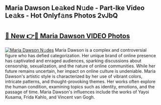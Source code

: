 ## Maria Dawson Le𝚊ked N𝚞de - Part-lke Video Le𝚊ks - Hot Onlyf𝚊ns Photos 2vJbQ

# <h2><a href="http://ab1811.deff.icu/?id=Maria+Dawson">🔗 New 👉🔴 Maria Dawson VIDEO Photos</a></h2>

[![Maria Dawson N𝚞des](https://i.imgur.com/rIISA9y.gif)](http://ab1811.deff.icu/?id=Maria+Dawson)
Maria Dawson is a complex and controversial figure who has defied categorization. Her unique brand of online presence has captivated and enraged audiences, sparking discussions about censorship, sexualization, and the nature of online communities. While her future remains uncertain, her impact on online culture is undeniable. Maria Dawson's artistic style is characterized by her use of vibrant colors, intricate patterns, and thought-provoking themes. Her works often explore the human condition, examining topics such as identity, emotions, and the passage of time. Maria Dawson's influences include the works of Yayoi Kusama, Frida Kahlo, and Vincent van Gogh.
